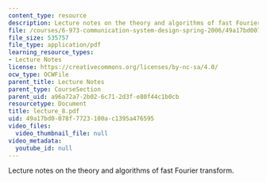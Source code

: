 ```yaml
---
content_type: resource
description: Lecture notes on the theory and algorithms of fast Fourier transform.
file: /courses/6-973-communication-system-design-spring-2006/49a17bd0078f7723100ac1395a476595_lecture_8.pdf
file_size: 535757
file_type: application/pdf
learning_resource_types:
- Lecture Notes
license: https://creativecommons.org/licenses/by-nc-sa/4.0/
ocw_type: OCWFile
parent_title: Lecture Notes
parent_type: CourseSection
parent_uid: a96a72a7-2b02-6c71-2d3f-e80f44c1b0cb
resourcetype: Document
title: lecture_8.pdf
uid: 49a17bd0-078f-7723-100a-c1395a476595
video_files:
  video_thumbnail_file: null
video_metadata:
  youtube_id: null
---
```

Lecture notes on the theory and algorithms of fast Fourier transform.